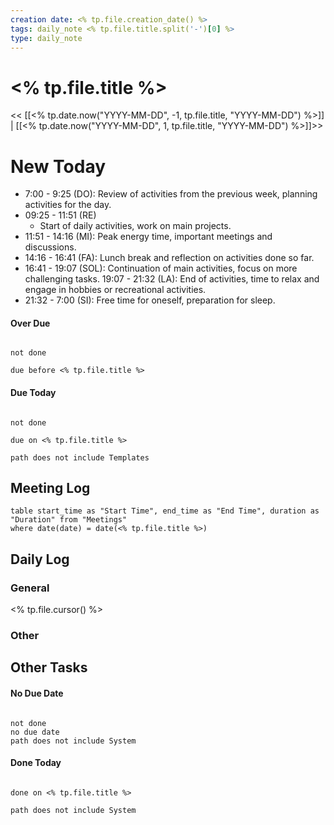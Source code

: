 ```yaml
---
creation date: <% tp.file.creation_date() %>
tags: daily_note <% tp.file.title.split('-')[0] %>
type: daily_note
---
```

# <% tp.file.title %>
<< [[<% tp.date.now("YYYY-MM-DD", -1, tp.file.title, "YYYY-MM-DD") %>]] | [[<% tp.date.now("YYYY-MM-DD", 1, tp.file.title, "YYYY-MM-DD") %>]]>>

# New Today
 - 7:00 - 9:25 (DO): Review of activities from the previous week, planning activities for the day.
 - 09:25 - 11:51 (RE)
	 - Start of daily activities, work on main projects.
 - 11:51 - 14:16 (MI): Peak energy time, important meetings and discussions.
 - 14:16 - 16:41 (FA): Lunch break and reflection on activities done so far.
 - 16:41 - 19:07 (SOL): Continuation of main activities, focus on more challenging tasks. 19:07 - 21:32 (LA): End of activities, time to relax and engage in hobbies or recreational activities.
 - 21:32 - 7:00 (SI): Free time for oneself, preparation for sleep.
 

#### Over Due
```tasks

not done

due before <% tp.file.title %>

```

#### Due Today
```tasks

not done

due on <% tp.file.title %>

path does not include Templates

```





## Meeting Log

```dataview
table start_time as "Start Time", end_time as "End Time", duration as "Duration" from "Meetings"
where date(date) = date(<% tp.file.title %>)
```
## Daily Log

### General

<% tp.file.cursor() %>

### Other




## Other Tasks

#### No Due Date
```tasks

not done
no due date
path does not include System

```

#### Done Today

```tasks

done on <% tp.file.title %>

path does not include System

```
